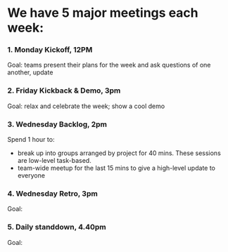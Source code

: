 # We have **5** major meetings each week:


### 1. Monday Kickoff, 12PM
Goal: teams present their plans for the week and ask questions of one another, update
### 2. Friday Kickback & Demo, 3pm
Goal: relax and celebrate the week; show a cool demo
### 3. Wednesday Backlog, 2pm
Spend 1 hour to:
* break up into groups arranged by project for 40 mins. These sessions are low-level task-based.
* team-wide meetup for the last 15 mins to give a high-level update to everyone
### 4. Wednesday Retro, 3pm
Goal:
### 5. Daily standdown, 4.40pm
Goal: